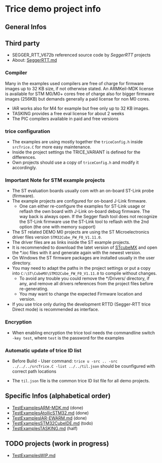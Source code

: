 # Trice demo project info
## General Infos
## Third party
- SEGGER_RTT_V672b referenced source code by *SeggerRTT* projects
- About: [SeggerRTT.md](SeggerRTT.md)

### Compiler
Many in the examples used compilers are free of charge for firmware images up to 32 KB size, if not otherwise stated. An ARMKeil-MDK license is available for STM M0/M0+ cores free of charge also for bigger firmware images (256KB) but demands generally a paid license for non M0 cores.
- IAR works also for M4 for example but free only up to 32 KB images.
- TASKING provides a free eval license for about 2 weeks
- The PIC compilers available in paid and free versions

### trice configuration
- The examples are using mostly together the `triceConfig.h` inside `srcTrice.C` for more easy maintenance.
- Inside the project settings the TRICE_VARIANT is defined for the differences.
- Own projects should use a copy of `triceConfig.h` and modify it accordingly.

### Important Note for STM example projects
- The ST evaluation boards usually com with an on-board ST-Link probe (firmware).
- The example projects are configured for on-board J-Link firmware. 
  - One can either re-configure the examples for ST-Link usage or reflash the own board with J-Link on-board debug firmware. The way back is always open. If the Segger flash tool does not recognize the ST-Link firmware use the ST-Link tool to reflash with the 2nd option (the one with memory support)
- The ST related DEMO M0 projects are using the ST Microelectronics driver files version `STM32Cube_FW_F0_V1.11.0`.
- The driver files are as links inside the ST example projects.
- It is recommended to download the latet version of [STcubeMX](https://www.st.com/en/development-tools/stm32cubemx.html) and open the *.ioc files with it and generate again with the newest version.
- On Windows the ST firmware packages are installed usually in the user directory.
- You may need to adapt the paths in the project settings or put a copy into `C:\ST\CubeMX\STM32Cube_FW_F0_V1.11.0` to compile without changes.
  - To avoid any trouble you could remove the */Drivers/ directory, if any, and remove all drivers references from the project files before re-generating.
  - You may want to change the expected Firmware location and version.
- If you use trice only during the development RTTD (Segger-RTT trice Direct mode) is recommended as interface.

### Encryption
- When enabling encryption the trice tool needs the commandline switch `-key test`, where `test` is the password for the examples

### Automatic update of trice ID list
- Before Build - User command: `trice u -src .. -src  ../../../srcTrice.C -list ../../til.json` should be counfigured with correct path locations

- The `til.json` file is the common trice ID list file for all demo projects.

## Specific Infos (alphabetical order)
- [TestExamplesARM-MDK.md](TestExamplesARM-MDK.md) (done)
- [TestExamplesAtollicSTM32.md](TestExamplesAtollicSTM32.md) (done)
- [TestExamplesIAR-EWARM.md](TestExamplesIAR-EWARM.md) (done)
- [TestExamplesSTM32CubeIDE.md](TestExamplesSTM32CubeIDE.md) (todo)
- [TestExamplesTASKING.md](TestExamplesTASKING.md) (half)

## TODO projects (work in progress)
- [TestExamplesWIP.md](TestExamplesWIP.md)
